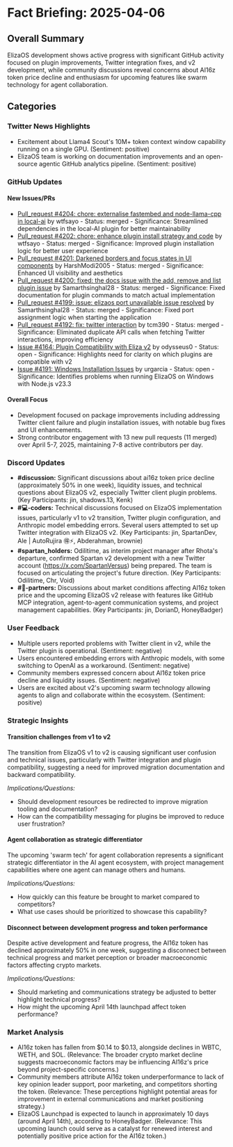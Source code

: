# Fact Briefing: 2025-04-06

## Overall Summary
ElizaOS development shows active progress with significant GitHub activity focused on plugin improvements, Twitter integration fixes, and v2 development, while community discussions reveal concerns about AI16z token price decline and enthusiasm for upcoming features like swarm technology for agent collaboration.

## Categories

### Twitter News Highlights
- Excitement about Llama4 Scout's 10M+ token context window capability running on a single GPU. (Sentiment: positive)
- ElizaOS team is working on documentation improvements and an open-source agentic GitHub analytics pipeline. (Sentiment: positive)

### GitHub Updates

#### New Issues/PRs
- [Pull_request #4204: chore: externalise fastembed and node-llama-cpp in local-ai](https://github.com/elizaOS/eliza/pull/4204) by wtfsayo - Status: merged - Significance: Streamlined dependencies in the local-AI plugin for better maintainability
- [Pull_request #4202: chore: enhance plugin install strategy and code](https://github.com/elizaOS/eliza/pull/4202) by wtfsayo - Status: merged - Significance: Improved plugin installation logic for better user experience
- [Pull_request #4201: Darkened borders and focus states in UI components](https://github.com/elizaOS/eliza/pull/4201) by HarshModi2005 - Status: merged - Significance: Enhanced UI visibility and aesthetics
- [Pull_request #4200: fixed: the docs issue with the add, remove and list plugin issue](https://github.com/elizaOS/eliza/pull/4200) by Samarthsinghal28 - Status: merged - Significance: Fixed documentation for plugin commands to match actual implementation
- [Pull_request #4199: issue: elizaos port unavailable issue resolved](https://github.com/elizaOS/eliza/pull/4199) by Samarthsinghal28 - Status: merged - Significance: Fixed port assignment logic when starting the application
- [Pull_request #4192: fix: twitter interaction](https://github.com/elizaOS/eliza/pull/4192) by tcm390 - Status: merged - Significance: Eliminated duplicate API calls when fetching Twitter interactions, improving efficiency
- [Issue #4164: Plugin Compatibility with Eliza v2](https://github.com/elizaOS/eliza/issues/4164) by odysseus0 - Status: open - Significance: Highlights need for clarity on which plugins are compatible with v2
- [Issue #4191: Windows Installation Issues](https://github.com/elizaOS/eliza/issues/4191) by urgarcia - Status: open - Significance: Identifies problems when running ElizaOS on Windows with Node.js v23.3

#### Overall Focus
- Development focused on package improvements including addressing Twitter client failure and plugin installation issues, with notable bug fixes and UI enhancements.
- Strong contributor engagement with 13 new pull requests (11 merged) over April 5-7, 2025, maintaining 7-8 active contributors per day.

### Discord Updates
- **#discussion:** Significant discussions about ai16z token price decline (approximately 50% in one week), liquidity issues, and technical questions about ElizaOS v2, especially Twitter client plugin problems. (Key Participants: jin, shadows.13, Kenk)
- **#💻-coders:** Technical discussions focused on ElizaOS implementation issues, particularly v1 to v2 transition, Twitter plugin configuration, and Anthropic model embedding errors. Several users attempted to set up Twitter integration with ElizaOS v2. (Key Participants: jin, SpartanDev, Ale | AutoRujira 🉐⚡, Abderahman, brownie)
- **#spartan_holders:** Odilitime, as interim project manager after Rhota's departure, confirmed Spartan v2 development with a new Twitter account (https://x.com/SpartanVersus) being prepared. The team is focused on articulating the project's future direction. (Key Participants: Odilitime, Chr, Void)
- **#🥇-partners:** Discussions about market conditions affecting AI16z token price and the upcoming ElizaOS v2 release with features like GitHub MCP integration, agent-to-agent communication systems, and project management capabilities. (Key Participants: jin, DorianD, HoneyBadger)

### User Feedback
- Multiple users reported problems with Twitter client in v2, while the Twitter plugin is operational. (Sentiment: negative)
- Users encountered embedding errors with Anthropic models, with some switching to OpenAI as a workaround. (Sentiment: negative)
- Community members expressed concern about AI16z token price decline and liquidity issues. (Sentiment: negative)
- Users are excited about v2's upcoming swarm technology allowing agents to align and collaborate within the ecosystem. (Sentiment: positive)

### Strategic Insights

#### Transition challenges from v1 to v2
The transition from ElizaOS v1 to v2 is causing significant user confusion and technical issues, particularly with Twitter integration and plugin compatibility, suggesting a need for improved migration documentation and backward compatibility.

*Implications/Questions:*
  - Should development resources be redirected to improve migration tooling and documentation?
  - How can the compatibility messaging for plugins be improved to reduce user frustration?

#### Agent collaboration as strategic differentiator
The upcoming 'swarm tech' for agent collaboration represents a significant strategic differentiator in the AI agent ecosystem, with project management capabilities where one agent can manage others and humans.

*Implications/Questions:*
  - How quickly can this feature be brought to market compared to competitors?
  - What use cases should be prioritized to showcase this capability?

#### Disconnect between development progress and token performance
Despite active development and feature progress, the AI16z token has declined approximately 50% in one week, suggesting a disconnect between technical progress and market perception or broader macroeconomic factors affecting crypto markets.

*Implications/Questions:*
  - Should marketing and communications strategy be adjusted to better highlight technical progress?
  - How might the upcoming April 14th launchpad affect token performance?

### Market Analysis
- AI16z token has fallen from $0.14 to $0.13, alongside declines in WBTC, WETH, and SOL. (Relevance: The broader crypto market decline suggests macroeconomic factors may be influencing AI16z's price beyond project-specific concerns.)
- Community members attribute AI16z token underperformance to lack of key opinion leader support, poor marketing, and competitors shorting the token. (Relevance: These perceptions highlight potential areas for improvement in external communications and market positioning strategy.)
- ElizaOS Launchpad is expected to launch in approximately 10 days (around April 14th), according to HoneyBadger. (Relevance: This upcoming launch could serve as a catalyst for renewed interest and potentially positive price action for the AI16z token.)